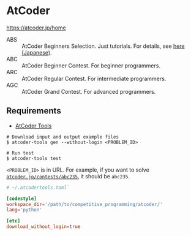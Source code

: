 # AtCoder
https://atcoder.jp/home

<dl>
  <dt><a>ABS</a></dt>
  <dd>AtCoder Beginners Selection. Just tutorials. For details, see <a href="https://qiita.com/drken/items/fd4e5e3630d0f5859067">here (Japanese)</a>.</dd>
  <dt><a>ABC</a></dt>
  <dd>AtCoder Beginner Contest. For beginner programmers.</dd>
  <dt><a>ARC</a></dt>
  <dd>AtCoder Regular Contest. For intermediate programmers.</dd>
  <dt><a>AGC</a></dt>
  <dd>AtCoder Grand Contest. For advanced programmers.</dd>
</dl>

## Requirements
- [AtCoder Tools](https://github.com/kyuridenamida/atcoder-tools)

```shell
# Download input and output example files
$ atcoder-tools gen --without-login <PROBLEM_ID>

# Run test
$ atcoder-tools test
```

`<PROBLEM_ID>` is in URL. For example, if you want to solve [`atcoder.jp/contests/abc235`](https://atcoder.jp/contests/abc235), it should be `abc235`.

```toml
# ~/.atcodertools.toml`

[codestyle]
workspace_dir='/path/to/competitive_programming/atcoder/'
lang='python'

[etc]
download_without_login=true
```
